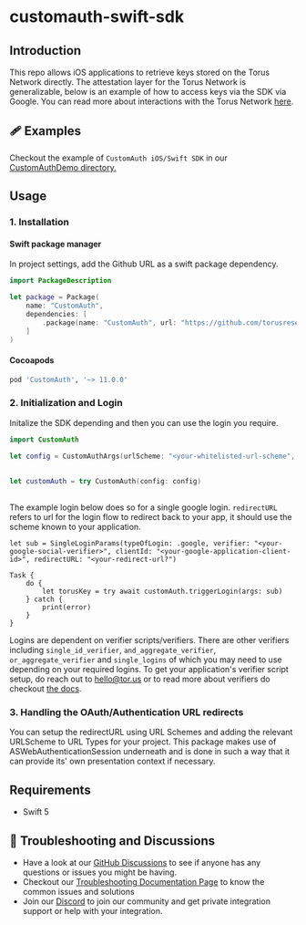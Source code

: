 # customauth-swift-sdk

## Introduction

This repo allows iOS applications to retrieve keys stored on the Torus Network
directly. The attestation layer for the Torus Network is generalizable, below is
an example of how to access keys via the SDK via Google. You can read more about
interactions with the Torus Network
[here](https://medium.com/toruslabs/key-assignments-resolution-and-retrieval-afb984500612).

## 🩹 Examples

Checkout the example of `CustomAuth iOS/Swift SDK` in our
[CustomAuthDemo directory.](https://github.com/torusresearch/customauth-swift-sdk/tree/master/CustomAuthDemo)

## Usage

### 1. Installation

#### Swift package manager

In project settings, add the Github URL as a swift package dependency.

```swift
import PackageDescription

let package = Package(
    name: "CustomAuth",
    dependencies: [
        .package(name: "CustomAuth", url: "https://github.com/torusresearch/customauth-swift-sdk", from: "11.0.0"))
    ]
)
```

#### Cocoapods

```ruby
pod 'CustomAuth', '~> 11.0.0'
```

### 2. Initialization and Login

Initalize the SDK depending and then you can use the login you require.

```swift
import CustomAuth

let config = CustomAuthArgs(urlScheme: "<your-whitelisted-url-scheme", network: <TorusNetwork>, enableOneKey: true, web3AuthClientId: "your-web3auth-client-id")
   
   
let customAuth = try CustomAuth(config: config)
                    
```

The example login below does so for a single google login. `redirectURL` refers to url for the login flow to
redirect back to your app, it should use the scheme known to your application.


```
let sub = SingleLoginParams(typeOfLogin: .google, verifier: "<your-google-social-verifier>", clientId: "<your-google-application-client-id>", redirectURL: "<your-redirect-url?")

Task {
    do {
        let torusKey = try await customAuth.triggerLogin(args: sub)
    } catch {
        print(error)
    }
}
```

Logins are dependent on verifier scripts/verifiers. There are other verifiers
including `single_id_verifier`, `and_aggregate_verifier`,
`or_aggregate_verifier` and `single_logins` of which you may need to use
depending on your required logins. To get your application's verifier script
setup, do reach out to hello@tor.us or to read more about verifiers do checkout
[the docs](https://docs.tor.us/customauth/supported-authenticators-verifiers).

### 3. Handling the OAuth/Authentication URL redirects

You can setup the redirectURL using URL Schemes and adding the relevant URLScheme to URL Types for your project. This package makes use of ASWebAuthenticationSession underneath and is done in such a way that it can provide its' own presentation context if necessary.

## Requirements

- Swift 5

## 💬 Troubleshooting and Discussions

- Have a look at our
  [GitHub Discussions](https://github.com/Web3Auth/Web3Auth/discussions?discussions_q=sort%3Atop)
  to see if anyone has any questions or issues you might be having.
- Checkout our
  [Troubleshooting Documentation Page](https://web3auth.io/docs/troubleshooting)
  to know the common issues and solutions
- Join our [Discord](https://discord.gg/web3auth) to join our community and get
  private integration support or help with your integration.
